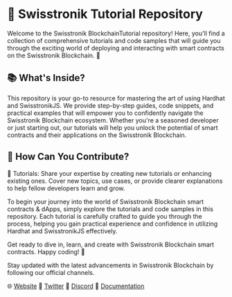 # 📁 Swisstronik Tutorial Repository 

Welcome to the Swisstronik BlockchainTutorial repository! Here, you'll find a collection of comprehensive tutorials and code samples that will guide you through the exciting world of deploying and interacting with smart contracts on the Swisstronik Blockchain. 🚀

## 📚 What's Inside?

This repository is your go-to resource for mastering the art of using Hardhat and SwisstronikJS. We provide step-by-step guides, code snippets, and practical examples that will empower you to confidently navigate the Swisstronik Blockchain ecosystem. Whether you're a seasoned developer or just starting out, our tutorials will help you unlock the potential of smart contracts and their applications on the Swisstronik Blockchain.

## 🔧 How Can You Contribute?

📝 Tutorials: Share your expertise by creating new tutorials or enhancing existing ones. Cover new topics, use cases, or provide clearer explanations to help fellow developers learn and grow.

To begin your journey into the world of Swisstronik Blockchain smart contracts & dApps, simply explore the tutorials and code samples in this repository. Each tutorial is carefully crafted to guide you through the process, helping you gain practical experience and confidence in utilizing Hardhat and SwisstronikJS effectively.

Get ready to dive in, learn, and create with Swisstronik Blockchain smart contracts. Happy coding! 🎉

Stay updated with the latest advancements in Swisstronik Blockchain by following our official channels.

🌐 [Website](https://link.swisstronik.com/44e)
📢 [Twitter](https://link.swisstronik.com/964)
💬 [Discord](https://link.swisstronik.com/2tz)
📖 [Documentation](https://link.swisstronik.com/u7a)

